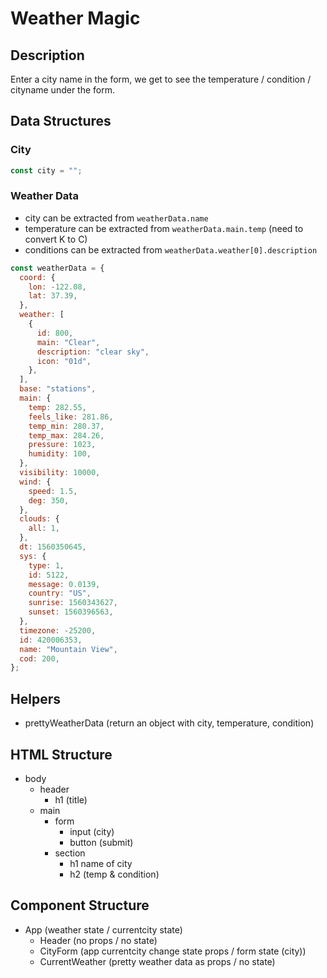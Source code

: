 # Weather Magic

## Description

Enter a city name in the form, we get to see the temperature / condition / cityname under the form.

## Data Structures

### City

```jsx
const city = "";
```

### Weather Data

- city can be extracted from `weatherData.name`
- temperature can be extracted from `weatherData.main.temp` (need to convert K to C)
- conditions can be extracted from `weatherData.weather[0].description`

```jsx
const weatherData = {
  coord: {
    lon: -122.08,
    lat: 37.39,
  },
  weather: [
    {
      id: 800,
      main: "Clear",
      description: "clear sky",
      icon: "01d",
    },
  ],
  base: "stations",
  main: {
    temp: 282.55,
    feels_like: 281.86,
    temp_min: 280.37,
    temp_max: 284.26,
    pressure: 1023,
    humidity: 100,
  },
  visibility: 10000,
  wind: {
    speed: 1.5,
    deg: 350,
  },
  clouds: {
    all: 1,
  },
  dt: 1560350645,
  sys: {
    type: 1,
    id: 5122,
    message: 0.0139,
    country: "US",
    sunrise: 1560343627,
    sunset: 1560396563,
  },
  timezone: -25200,
  id: 420006353,
  name: "Mountain View",
  cod: 200,
};
```

## Helpers

- prettyWeatherData (return an object with city, temperature, condition)

## HTML Structure

- body
  - header
    - h1 (title)
  - main
    - form
      - input (city)
      - button (submit)
    - section
      - h1 name of city
      - h2 (temp & condition)

## Component Structure

- App (weather state / currentcity state)
  - Header (no props / no state)
  - CityForm (app currentcity change state props / form state (city))
  - CurrentWeather (pretty weather data as props / no state)

